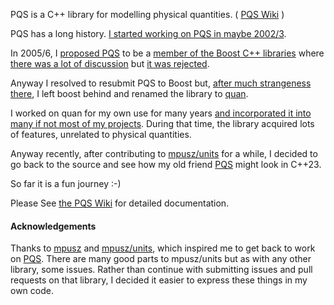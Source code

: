 
PQS is a C++ library for modelling physical quantities. ( [PQS Wiki](https://github.com/kwikius/pqs/wiki) )

PQS has a long history. [I started working on PQS in maybe 2002/3](https://github.com/kwikius/pqs/wiki/History). 

In 2005/6, I  [proposed PQS]((https://github.com/kwikius/pqs/blob/master/doc/archive/pqs_3_1_1.zip)) to be 
a [member of the Boost C++ libraries](https://lists.boost.org/Archives/boost/2006/05/105631.php)
where [there was a lot of discussion](https://lists.boost.org/Archives/boost/2006/06/index.php)
but [it was rejected](https://lists.boost.org/Archives/boost/2006/06/106557.php).

Anyway I resolved to resubmit PQS to Boost but, [after much strangeness there](https://bytes.com/topic/c/answers/805860-standing-giants-shoulders), 
I left boost behind and renamed the library to [quan](https://github.com/kwikius/quan-trunk).

I worked on quan for my own use for many years [and incorporated it into many if not most of my projects](https://github.com/kwikius/ArduIMU/blob/master/visualisation/complementary/complementary_algorithm.cpp).
During that time, the library acquired lots of features, unrelated to physical quantities.

Anyway recently, after contributing to [mpusz/units](https://github.com/mpusz/units) for a while, 
I decided to go back to the source and see how my old friend [PQS](https://github.com/kwikius/pqs/wiki) might look in C++23.

So far it is a fun journey :-)

Please See [the PQS Wiki](https://github.com/kwikius/pqs/wiki) for detailed documentation.

#### Acknowledgements
Thanks to [mpusz](https://github.com/mpusz/) and [mpusz/units](https://github.com/mpusz/units), 
which inspired me to get back to work on [PQS](https://github.com/kwikius/pqs/). There are many good parts to mpusz/units but as with any other library, some issues.
Rather than continue with submitting issues and pull requests on that library, I decided it easier to express these things in my own code.



